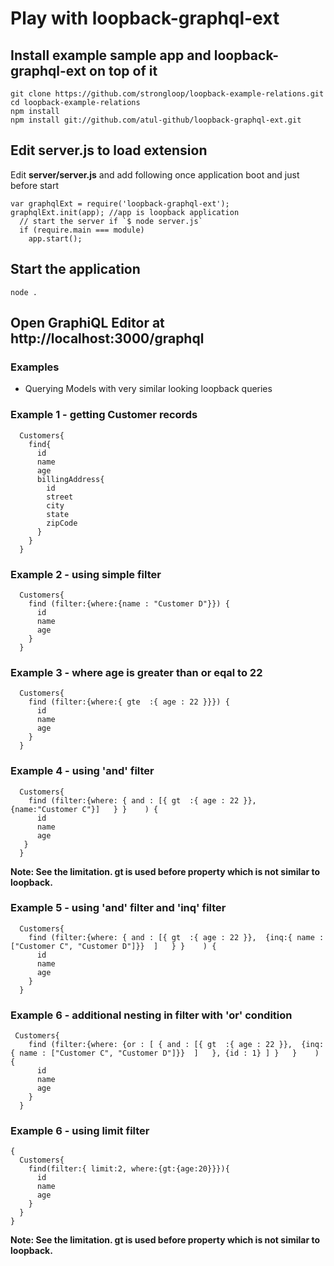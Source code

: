 # Play with loopback-graphql-ext 

## Install example sample app and loopback-graphql-ext on top of it

```
git clone https://github.com/strongloop/loopback-example-relations.git
cd loopback-example-relations
npm install
npm install git://github.com/atul-github/loopback-graphql-ext.git 
```

## Edit server.js to load extension

Edit <b>server/server.js</b> and add following once application boot and just before start

```
var graphqlExt = require('loopback-graphql-ext');
graphqlExt.init(app); //app is loopback application
  // start the server if `$ node server.js`
  if (require.main === module)
    app.start();
```

## Start the application
```
node .
```

## Open GraphiQL Editor at http://localhost:3000/graphql


### Examples

* Querying Models with very similar looking loopback queries

### Example 1 - getting Customer records
```
  Customers{
    find{
      id
      name
      age
      billingAddress{
        id
        street
        city
        state
        zipCode
      }
    }
  }
```

### Example 2 - using simple filter
```
  Customers{
    find (filter:{where:{name : "Customer D"}}) {
      id
      name
      age
    }
  }
```

### Example 3 - where age is greater than or eqal to 22
```
  Customers{
    find (filter:{where:{ gte  :{ age : 22 }}}) {
      id
      name
      age
    }
  }
```


### Example 4 - using 'and' filter
```
  Customers{
    find (filter:{where: { and : [{ gt  :{ age : 22 }}, {name:"Customer C"}]   } }    ) {
      id
      name
      age
   }
  }
```
<b>Note: See the limitation. gt is used before property which is not similar to loopback. </b>

### Example 5 - using 'and' filter and 'inq' filter
```
  Customers{
    find (filter:{where: { and : [{ gt  :{ age : 22 }},  {inq:{ name : ["Customer C", "Customer D"]}}  ]   } }    ) {
      id
      name
      age
    }
  }
```

### Example 6 - additional nesting in filter with 'or' condition

```
 Customers{
    find (filter:{where: {or : [ { and : [{ gt  :{ age : 22 }},  {inq:{ name : ["Customer C", "Customer D"]}}  ]   }, {id : 1} ] }   }    ) {
      id
      name
      age
    }
  }
```

### Example 6 - using limit filter

```
{
  Customers{
    find(filter:{ limit:2, where:{gt:{age:20}}}){
      id
      name
      age
    }
  }
}

```


<b>Note: See the limitation. gt is used before property which is not similar to loopback. </b>

